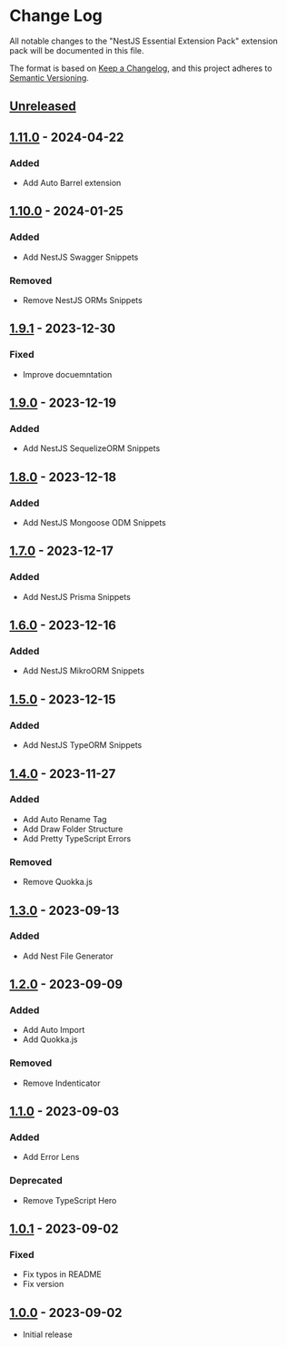 # Change Log

All notable changes to the "NestJS Essential Extension Pack" extension pack will be documented in this file.

The format is based on [Keep a Changelog](https://keepachangelog.com/en/1.0.0/),
and this project adheres to [Semantic Versioning](https://semver.org/spec/v2.0.0.html).

## [Unreleased]

## [1.11.0] - 2024-04-22

### Added

- Add Auto Barrel extension

## [1.10.0] - 2024-01-25

### Added

- Add NestJS Swagger Snippets

### Removed

- Remove NestJS ORMs Snippets

## [1.9.1] - 2023-12-30

### Fixed

- Improve docuemntation

## [1.9.0] - 2023-12-19

### Added

- Add NestJS SequelizeORM Snippets

## [1.8.0] - 2023-12-18

### Added

- Add NestJS Mongoose ODM Snippets

## [1.7.0] - 2023-12-17

### Added

- Add NestJS Prisma Snippets

## [1.6.0] - 2023-12-16

### Added

- Add NestJS MikroORM Snippets

## [1.5.0] - 2023-12-15

### Added

- Add NestJS TypeORM Snippets

## [1.4.0] - 2023-11-27

### Added

- Add Auto Rename Tag
- Add Draw Folder Structure
- Add Pretty TypeScript Errors

### Removed

- Remove Quokka.js

## [1.3.0] - 2023-09-13

### Added

- Add Nest File Generator

## [1.2.0] - 2023-09-09

### Added

- Add Auto Import
- Add Quokka.js

### Removed

- Remove Indenticator

## [1.1.0] - 2023-09-03

### Added

- Add Error Lens

### Deprecated

- Remove TypeScript Hero

## [1.0.1] - 2023-09-02

### Fixed

- Fix typos in README
- Fix version

## [1.0.0] - 2023-09-02

- Initial release

[unreleased]: https://github.com/ManuelGil/vscode-nestjs-pack/compare/v1.11.0...HEAD
[1.11.0]: https://github.com/ManuelGil/vscode-nestjs-pack/compare/v1.11.0...v1.11.0
[1.10.0]: https://github.com/ManuelGil/vscode-nestjs-pack/compare/v1.9.0...v1.10.0
[1.9.1]: https://github.com/ManuelGil/vscode-nestjs-pack/compare/v1.9.0...v1.9.1
[1.9.0]: https://github.com/ManuelGil/vscode-nestjs-pack/compare/v1.8.0...v1.9.0
[1.8.0]: https://github.com/ManuelGil/vscode-nestjs-pack/compare/v1.7.0...v1.8.0
[1.7.0]: https://github.com/ManuelGil/vscode-nestjs-pack/compare/v1.6.0...v1.7.0
[1.6.0]: https://github.com/ManuelGil/vscode-nestjs-pack/compare/v1.5.0...v1.6.0
[1.5.0]: https://github.com/ManuelGil/vscode-nestjs-pack/compare/v1.4.0...v1.5.0
[1.4.0]: https://github.com/ManuelGil/vscode-nestjs-pack/compare/v1.3.0...v1.4.0
[1.3.0]: https://github.com/ManuelGil/vscode-nestjs-pack/compare/v1.2.0...v1.3.0
[1.2.0]: https://github.com/ManuelGil/vscode-nestjs-pack/compare/v1.1.0...v1.2.0
[1.1.0]: https://github.com/ManuelGil/vscode-nestjs-pack/compare/v1.0.1...v1.1.0
[1.0.1]: https://github.com/ManuelGil/vscode-nestjs-pack/compare/v1.0.0...v1.0.1
[1.0.0]: https://github.com/ManuelGil/vscode-nestjs-pack/releases/tag/v1.0.0
